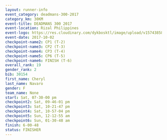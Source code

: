 ```yaml
---
layout: runner-info 
event_category: deadmans-300-2017 
category_km: 30KM 
event-title: DEADMANS 300 2017 
event-location: Rizal Philippines 
event-logo: https://res.cloudinary.com/dykbosktl/image/upload/v1574385898/Logo/2017-DM300-Logo_ljecaw.jpg 
event-date: 2017-10-02 
checkpoint-name2: CP1 (T-2) 
checkpoint-name3: CP2 (T-3) 
checkpoint-name4: CP3 (T-4) 
checkpoint-name5: CP6 (T-5) 
checkpoint-name6: FINISH (T-6) 
overall_rank: 19
gender_rank: 2
bib: 30154
first_name: Cheryl
last_name: Navaro
gender: F
team_name: None
start: Sat, 07-30-00 pm
checkpoint2: Sat, 09-46-01 pm
checkpoint3: Sat, 10-21-47 pm
checkpoint4: Sat, 10-57-04 pm
checkpoint5: Sun, 12-12-55 am
checkpoint6: Sun, 01-30-48 am
finish: 6-00-48
status: FINISHER
---
```

